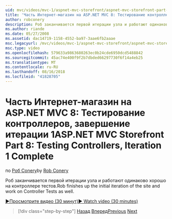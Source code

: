 ```yaml
---
uid: mvc/videos/mvc-1/aspnet-mvc-storefront/aspnet-mvc-storefront-part-8-testing-controllers-iteration-1-complete
title: 'Часть Интернет-магазин на ASP.NET MVC 8: Тестирование контроллеров, завершение итерации 1 | Документация Майкрософт'
author: robconery
description: Роб заканчивается первой итерации узла и работают одинаково хорошо на контроллере тестов.
ms.author: riande
ms.date: 05/27/2008
ms.assetid: dac14719-1158-4552-ba97-3aae6fb2aaae
msc.legacyurl: /mvc/videos/mvc-1/aspnet-mvc-storefront/aspnet-mvc-storefront-part-8-testing-controllers-iteration-1-complete
msc.type: video
ms.openlocfilehash: 579633a9863680263ec0b24cde6950dcd5488842
ms.sourcegitcommit: 45ac74e400f9f2b7dbded66297730f6f14a4eb25
ms.translationtype: MT
ms.contentlocale: ru-RU
ms.lasthandoff: 08/16/2018
ms.locfileid: "41828705"
---
```

<a name="aspnet-mvc-storefront-part-8-testing-controllers-iteration-1-complete"></a><span data-ttu-id="f02e7-103">Часть Интернет-магазин на ASP.NET MVC 8: Тестирование контроллеров, завершение итерации 1</span><span class="sxs-lookup"><span data-stu-id="f02e7-103">ASP.NET MVC Storefront Part 8: Testing Controllers, Iteration 1 Complete</span></span>
====================
<span data-ttu-id="f02e7-104">по [Роб Conery](https://github.com/robconery)</span><span class="sxs-lookup"><span data-stu-id="f02e7-104">by [Rob Conery](https://github.com/robconery)</span></span>

<span data-ttu-id="f02e7-105">Роб заканчивается первой итерации узла и работают одинаково хорошо на контроллере тестов.</span><span class="sxs-lookup"><span data-stu-id="f02e7-105">Rob finishes up the initial iteration of the site and work on Controller Tests as well.</span></span>

[<span data-ttu-id="f02e7-106">&#9654;Просмотрите видео (30 минут)</span><span class="sxs-lookup"><span data-stu-id="f02e7-106">&#9654; Watch video (30 minutes)</span></span>](https://channel9.msdn.com/Blogs/ASP-NET-Site-Videos/aspnet-mvc-storefront-part-8-testing-controllers-iteration-1-complete)

> [!div class="step-by-step"]
> <span data-ttu-id="f02e7-107">[Назад](aspnet-mvc-storefront-part-7-routing-and-ui-work.md)
> [Вперед](aspnet-mvc-storefront-part-9-the-shopping-cart.md)</span><span class="sxs-lookup"><span data-stu-id="f02e7-107">[Previous](aspnet-mvc-storefront-part-7-routing-and-ui-work.md)
[Next](aspnet-mvc-storefront-part-9-the-shopping-cart.md)</span></span>
